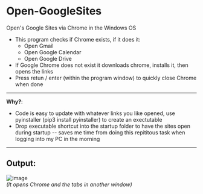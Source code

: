 # Open-GoogleSites
Open's Google Sites via Chrome in the Windows OS
- This program checks if Chrome exists, if it does it:
  - Open Gmail
  - Open Google Calendar
  - Open Google Drive
- If Google Chrome does not exist it downloads chrome, installs it, then opens the links
- Press retun / enter (within the program window) to quickly close Chrome when done
---
**Why?**:
- Code is easy to update with whatever links you like opened, use pyinstaller (pip3 install pyinstaller) to create an exectutable
- Drop executable shortcut into the startup folder to have the sites open during startup -- saves me time from doing this repititous task when logging into my PC in the morning
---
## Output:
![image](https://user-images.githubusercontent.com/48565067/142435374-7085b61f-4042-4a62-ab72-a1249322522e.png) <br>
*(It opens Chrome and the tabs in another window)*
